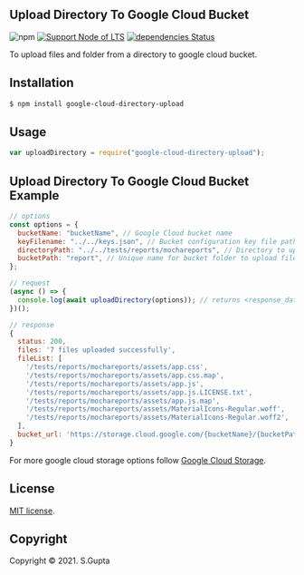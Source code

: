 ## Upload Directory To Google Cloud Bucket

![npm](https://img.shields.io/npm/v/google-cloud-directory-upload) [![Support Node of LTS](https://img.shields.io/badge/node-latest-brightgreen.svg)](https://nodejs.org/) [![dependencies Status](https://status.david-dm.org/gh/request/request.svg)](https://david-dm.org/request/request)

To upload files and folder from a directory to google cloud bucket.

## Installation

```bash
$ npm install google-cloud-directory-upload
```

## Usage

```javascript
var uploadDirectory = require("google-cloud-directory-upload");
```

## Upload Directory To Google Cloud Bucket Example

```javascript
// options
const options = {
  bucketName: "bucketName", // Google Cloud bucket name
  keyFilename: "../../keys.json", // Bucket configuration key file path
  directoryPath: "../../tests/reports/mochareports", // Directory to upload
  bucketPath: "report", // Unique name for bucket folder to upload files
};

// request
(async () => {
  console.log(await uploadDirectory(options)); // returns <response_data>
})();

// response
{
  status: 200,
  files: '7 files uploaded successfully',
  fileList: [
    '/tests/reports/mochareports/assets/app.css',
    '/tests/reports/mochareports/assets/app.css.map',
    '/tests/reports/mochareports/assets/app.js',
    '/tests/reports/mochareports/assets/app.js.LICENSE.txt',
    '/tests/reports/mochareports/assets/app.js.map',
    '/tests/reports/mochareports/assets/MaterialIcons-Regular.woff',
    '/tests/reports/mochareports/assets/MaterialIcons-Regular.woff2',
  ],
  bucket_url: 'https://storage.cloud.google.com/{bucketName}/{bucketPath}'
}
```

For more google cloud storage options follow [Google Cloud Storage][google-storage].

## License

[MIT license](http://opensource.org/licenses/MIT).

## Copyright

Copyright &copy; 2021. S.Gupta

[google-storage]: https://www.npmjs.com/package/@google-cloud/storage
